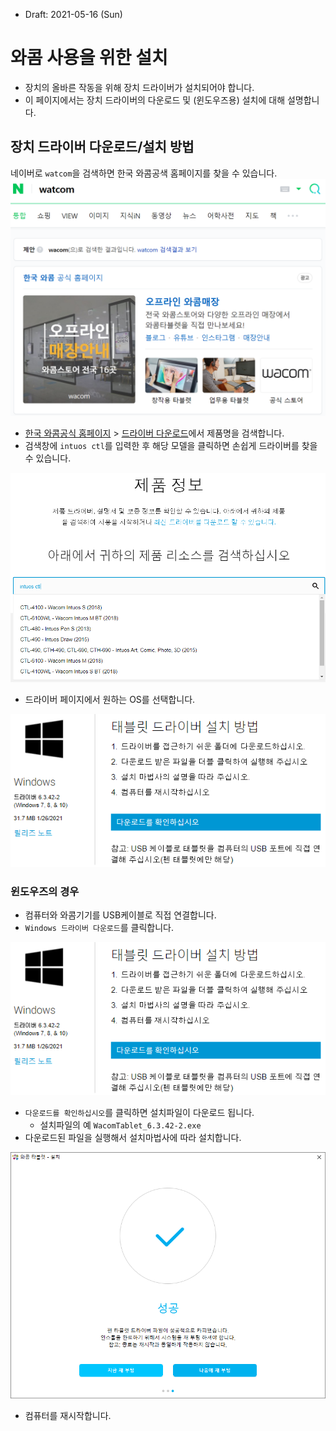* Draft: 2021-05-16 (Sun)

# 와콤 사용을 위한 설치

* 장치의 올바른 작동을 위해 장치 드라이버가 설치되어야 합니다. 
* 이 페이지에서는 장치 드라이버의 다운로드 및 (윈도우즈용) 설치에 대해 설명합니다.

## 장치 드라이버 다운로드/설치 방법

네이버로 `watcom`을 검색하면 한국 와콤공색 홈페이지를 찾을 수 있습니다.
<img src='images/naver_search-watcom-result.png'>

* [한국 와콤공식 홈페이지](https://wacomkoreablog.com/?n_media=27758&n_query=WACOM&n_rank=1&n_ad_group=grp-a001-04-000000018112161&n_ad=nad-a001-04-000000132935464&n_keyword_id=nkw-a001-04-000003266985323&n_keyword=WACOM&n_campaign_type=4&n_contract=tct-a001-04-000000000371121&n_ad_group_type=5) > [드라이버 다운로드](https://www.wacom.com/ko-kr/support/product-support/drivers)에서 제품명을 검색합니다.
* 검색창에 `intuos ctl`를 입력한 후 해당 모델을 클릭하면 손쉽게 드라이버를 찾을 수 있습니다.

<img src='images/watcom_intuos-m_bt_2018-ctl-6100wl-driver_download-1.png'>

* 드라이버 페이지에서 원하는 OS를 선택합니다.
<img src='images/watcom_intuos-m_bt_2018-ctl-6100wl-driver_download-2.png'>

### 윈도우즈의 경우
* 컴퓨터와 와콤기기를 USB케이블로 직접 연결합니다.
* `Windows 드라이버 다운로드`를 클릭합니다.

<img src='images/watcom_intuos-m_bt_2018-ctl-6100wl-driver_download-3.png'>

* `다운로드를 확인하십시오`를 클릭하면 설치파일이 다운로드 됩니다. 
  * 설치파일의 예 `WacomTablet_6.3.42-2.exe`
* 다운로드된 파일을 실행해서 설치마법사에 따라 설치합니다.

<img src='images/watcom_intuos-m_bt_2018-ctl-6100wl-driver_install-success.png'>

* 컴퓨터를 재시작합니다.
